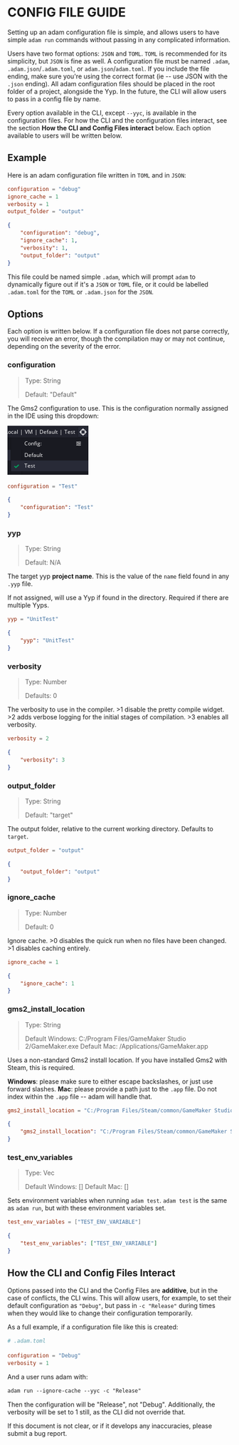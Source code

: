 # CONFIG FILE GUIDE

Setting up an adam configuration file is simple, and allows users to have simple `adam run` commands without passing in any complicated information.

Users have two format options: `JSON` and `TOML`. `TOML` is recommended for its simplicity, but `JSON` is fine as well. A configuration file must be named `.adam`, `.adam.json`/`.adam.toml`, or `adam.json`/`adam.toml`. If you include the file ending, make sure you're using the correct format (ie -- use JSON with the `.json` ending). All adam configuration files should be placed in the root folder of a project, alongside the Yyp. In the future, the CLI will allow users to pass in a config file by name.

Every option available in the CLI, except `--yyc`, is available in the configuration files. For how the CLI and the configuration files interact, see the section **How the CLI and Config Files interact** below. Each option available to users will be written below.

## Example

Here is an adam configuration file written in `TOML` and in `JSON`:

```toml
configuration = "debug"
ignore_cache = 1
verbosity = 1
output_folder = "output"
```

```json
{
    "configuration": "debug",
    "ignore_cache": 1,
    "verbosity": 1,
    "output_folder": "output"
}
```

This file could be named simple `.adam`, which will prompt `adam` to dynamically figure out if it's a `JSON` or `TOML` file, or it could be labelled `.adam.toml` for the `TOML` or `.adam.json` for the `JSON`.

## Options

Each option is written below. If a configuration file does not parse correctly, you will receive an error, though the compilation may or may not continue, depending on the severity of the error.

### configuration

> Type: String
>
> Default: "Default"

The Gms2 configuration to use. This is the configuration normally assigned in the IDE using this dropdown:

![dropdown](../assets/dropdown.png)

```toml
configuration = "Test"
```

```json
{
    "configuration": "Test"
}
```

### yyp

> Type: String
>
> Default: N/A

The target yyp **project name**. This is the value of the `name` field found in any `.yyp` file.

If not assigned, will use a Yyp if found in the directory. Required if there are multiple Yyps.

```toml
yyp = "UnitTest"
```

```json
{
    "yyp": "UnitTest"
}
```

### verbosity

> Type: Number
>
> Defaults: 0

The verbosity to use in the compiler. >1 disable the pretty compile widget. >2 adds verbose logging for the initial stages of compilation. >3 enables all verbosity.

```toml
verbosity = 2
```

```json
{
    "verbosity": 3
}
```

### output_folder

> Type: String
>
> Default: "target"

The output folder, relative to the current working directory. Defaults to `target`.

```toml
output_folder = "output"
```

```json
{
    "output_folder": "output"
}
```

### ignore_cache

> Type: Number
>
> Default: 0

Ignore cache. >0 disables the quick run when no files have been changed. >1 disables caching entirely.

```toml
ignore_cache = 1
```

```json
{
    "ignore_cache": 1
}
```

### gms2_install_location

> Type: String
>
> Default Windows: C:/Program Files/GameMaker Studio 2/GameMaker.exe
> Default Mac: /Applications/GameMaker.app

Uses a non-standard Gms2 install location. If you have installed Gms2 with Steam, this is required.

**Windows**: please make sure to either escape backslashes, or just use forward slashes.
**Mac**: please provide a path just to the `.app` file. Do not index within the `.app` file -- adam will handle that.

```toml
gms2_install_location = "C:/Program Files/Steam/common/GameMaker Studio 2/GameMaker.exe"
```

```json
{
    "gms2_install_location": "C:/Program Files/Steam/common/GameMaker Studio 2/GameMaker.exe"
}
```

### test_env_variables

> Type: Vec<String>
>
> Default Windows: []
> Default Mac: []

Sets environment variables when running `adam test`. `adam test` is the same as `adam run`, but with
these environment variables set.

```toml
test_env_variables = ["TEST_ENV_VARIABLE"]
```

```json
{
    "test_env_variables": ["TEST_ENV_VARIABLE"]
}
```

## How the CLI and Config Files Interact

Options passed into the CLI and the Config Files are **additive**, but in the case of conflicts, the CLI wins. This will allow users, for example, to set their default configuration as `"Debug"`, but pass in `-c "Release"` during times when they would like to change their configuration temporarily.

As a full example, if a configuration file like this is created:

```toml
# .adam.toml

configuration = "Debug"
verbosity = 1
```

And a user runs adam with:

```txt
adam run --ignore-cache --yyc -c "Release"
```

Then the configuration will be "Release", not "Debug". Additionally, the verbosity will be set to 1 still, as the CLI did not override that.

If this document is not clear, or if it develops any inaccuracies, please submit a bug report.
